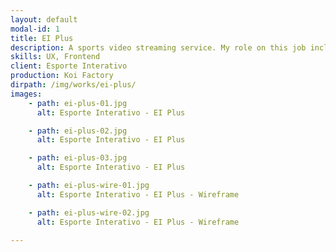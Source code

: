 ```yaml
---
layout: default
modal-id: 1
title: EI Plus
description: A sports video streaming service. My role on this job includes UX and frontend development.
skills: UX, Frontend
client: Esporte Interativo
production: Koi Factory
dirpath: /img/works/ei-plus/
images:
    - path: ei-plus-01.jpg
      alt: Esporte Interativo - EI Plus

    - path: ei-plus-02.jpg
      alt: Esporte Interativo - EI Plus

    - path: ei-plus-03.jpg
      alt: Esporte Interativo - EI Plus

    - path: ei-plus-wire-01.jpg
      alt: Esporte Interativo - EI Plus - Wireframe

    - path: ei-plus-wire-02.jpg
      alt: Esporte Interativo - EI Plus - Wireframe

---
```


